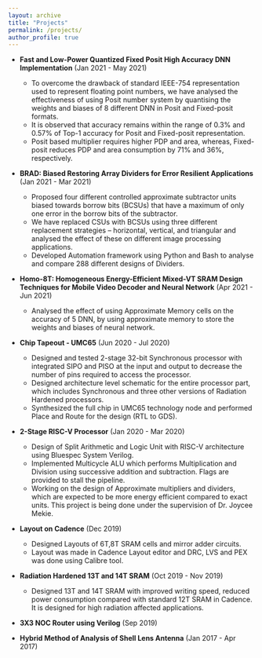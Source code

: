 ```yaml
---
layout: archive
title: "Projects"
permalink: /projects/
author_profile: true
---
```

* **Fast and Low-Power Quantized Fixed Posit High Accuracy DNN Implementation** (Jan 2021 - May 2021)
  * To overcome the drawback of standard IEEE-754 representation used to represent floating point numbers, we have analysed the effectiveness of using Posit number system by quantising the weights and biases of 8 different DNN in Posit and Fixed-posit formats.
  *  It is observed that accuracy remains within the range of 0.3%  and 0.57% of Top-1 accuracy for Posit and Fixed-posit representation. 
  *  Posit based multiplier requires higher PDP and area, whereas, Fixed-posit reduces PDP and area consumption by 71% and 36%, respectively.

* **BRAD: Biased Restoring Array Dividers for Error Resilient Applications** (Jan 2021 - Mar 2021)
  * Proposed four different controlled approximate subtractor units biased towards borrow bits (BCSUs) that have a maximum of only one error in the borrow bits of the subtractor.
  * We have replaced CSUs with BCSUs using three different replacement strategies – horizontal, vertical, and triangular and analysed the effect of these on different image processing applications.
  * Developed Automation framework using Python and Bash to analyse and compare 288 different designs of Dividers.

* **Homo-8T: Homogeneous Energy-Efficient Mixed-VT SRAM Design Techniques for Mobile Video Decoder and Neural Network** (Apr 2021 - Jun 2021)
  * Analysed the effect of using Approximate Memory cells on the accuracy of 5 DNN, by using approximate memory to store the weights and biases of neural network.

* **Chip Tapeout - UMC65** (Jun 2020 - Jul 2020)
  * Designed and tested 2-stage 32-bit Synchronous processor with integrated SIPO and PISO at the input and output to decrease the number of pins required to access the processor.
  * Designed architecture level schematic for the entire processor part, which includes Synchronous and three other versions of Radiation Hardened processors.
  * Synthesized the full chip in UMC65 technology node and performed Place and Route for the design (RTL to GDS).

* **2-Stage RISC-V Processor** (Jan 2020 - Mar 2020)
  * Design of Split Arithmetic and Logic Unit with RISC-V architecture using Bluespec System Verilog.
  * Implemented Multicycle ALU which performs Multiplication and Division using successive addition and subtraction. Flags are provided to stall the pipeline.
  * Working on the design of Approximate multipliers and dividers, which are expected to be more energy efficient compared to exact units. This project is being done under the supervision of Dr. Joycee Mekie.

* **Layout on Cadence** (Dec 2019)
  * Designed Layouts of 6T,8T SRAM cells and mirror adder circuits.
  * Layout was made in Cadence Layout editor and DRC, LVS and PEX was done using Calibre tool.

* **Radiation Hardened 13T and 14T SRAM** (Oct 2019 - Nov 2019)
  * Designed 13T and 14T SRAM with improved writing speed, reduced power consumption compared with standard 12T SRAM in Cadence. It is designed for high radiation affected applications.

* **3X3 NOC Router using Verilog** (Sep 2019)
* **Hybrid Method of Analysis of Shell Lens Antenna** (Jan 2017 - Apr 2017)

